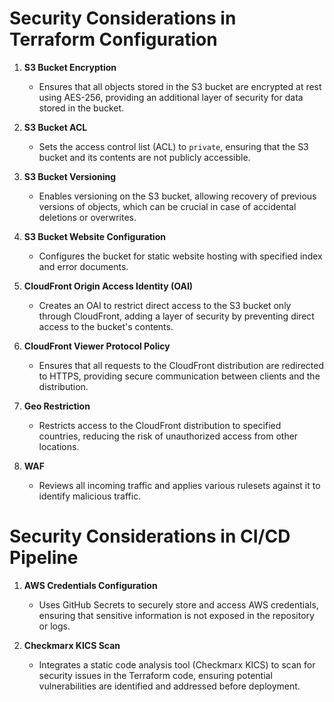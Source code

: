 
# Security Considerations in Terraform Configuration

1. **S3 Bucket Encryption**
   - Ensures that all objects stored in the S3 bucket are encrypted at rest using AES-256, providing an additional layer of security for data stored in the bucket.

2. **S3 Bucket ACL**
   - Sets the access control list (ACL) to `private`, ensuring that the S3 bucket and its contents are not publicly accessible.

3. **S3 Bucket Versioning**
   - Enables versioning on the S3 bucket, allowing recovery of previous versions of objects, which can be crucial in case of accidental deletions or overwrites.

4. **S3 Bucket Website Configuration**
   - Configures the bucket for static website hosting with specified index and error documents.

5. **CloudFront Origin Access Identity (OAI)**
   - Creates an OAI to restrict direct access to the S3 bucket only through CloudFront, adding a layer of security by preventing direct access to the bucket's contents.

6. **CloudFront Viewer Protocol Policy**
   - Ensures that all requests to the CloudFront distribution are redirected to HTTPS, providing secure communication between clients and the distribution.

7. **Geo Restriction**
   - Restricts access to the CloudFront distribution to specified countries, reducing the risk of unauthorized access from other locations.

8. **WAF**
   - Reviews all incoming traffic and applies various rulesets against it to identify malicious traffic.

# Security Considerations in CI/CD Pipeline

1. **AWS Credentials Configuration**
   - Uses GitHub Secrets to securely store and access AWS credentials, ensuring that sensitive information is not exposed in the repository or logs.

2. **Checkmarx KICS Scan**
   - Integrates a static code analysis tool (Checkmarx KICS) to scan for security issues in the Terraform code, ensuring potential vulnerabilities are identified and addressed before deployment.